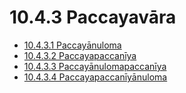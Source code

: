 

# 10.4.3 Paccayavāra

* [10.4.3.1 Paccayānuloma](10.4.3/10.4.3.1.md)
* [10.4.3.2 Paccayapaccanīya](10.4.3/10.4.3.2.md)
* [10.4.3.3 Paccayānulomapaccanīya](10.4.3/10.4.3.3.md)
* [10.4.3.4 Paccayapaccanīyānuloma](10.4.3/10.4.3.4.md)



